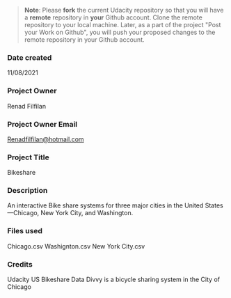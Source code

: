 >**Note**: Please **fork** the current Udacity repository so that you will have a **remote** repository in **your** Github account. Clone the remote repository to your local machine. Later, as a part of the project "Post your Work on Github", you will push your proposed changes to the remote repository in your Github account.

### Date created
11/08/2021

### Project Owner
Renad Filfilan

### Project Owner Email
Renadfilfilan@hotmail.com

### Project Title
Bikeshare

### Description
An interactive Bike share systems for three major cities in the United States—Chicago, New York City, and Washington.

### Files used
Chicago.csv
Washignton.csv
New York City.csv

### Credits
Udacity US Bikeshare Data
Divvy is a bicycle sharing system in the City of Chicago